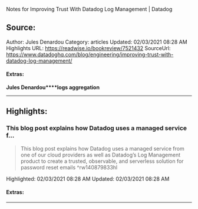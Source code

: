 Notes for Improving Trust With Datadog Log Management | Datadog

## Source:
Author: Jules Denardou
Category: articles
Updated: 02/03/2021 08:28 AM
Highlights URL: https://readwise.io/bookreview/7521432
SourceUrl: https://www.datadoghq.com/blog/engineering/improving-trust-with-datadog-log-management/


#### Extras:
**Jules Denardou****logs aggregation**



 
-----
 ## Highlights:

### This blog post explains how Datadog uses a managed service f...
>This blog post explains how Datadog uses a managed service from one of our cloud providers as well as Datadog’s Log Management product to create a trusted, observable, and serverless solution for password reset emails ^rw140879833hl


Highlighted: 02/03/2021 08:28 AM
Updated: 02/03/2021 08:28 AM


#### Extras:





------

